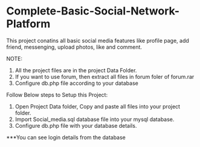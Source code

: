 # Complete-Basic-Social-Network-Platform
This project conatins all basic social media features like profile page, add friend, messenging, upload photos, like and comment.

NOTE:
1. All the project files are in the project Data Folder.
2. If you want to use forum, then extract all files in forum foler of forum.rar
3. Configure db.php file according to your database

Follow Below steps to Setup this Project:
1. Open Project Data folder, Copy and paste all files into your project folder.
2. Import Social_media.sql database file into your mysql database.
3. Configure db.php file with your database details.

***You can see login details from the database
